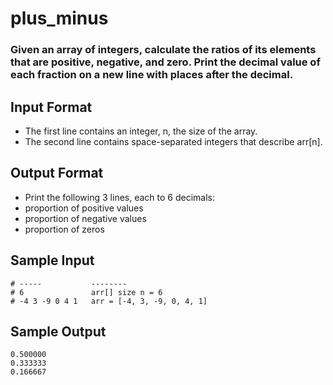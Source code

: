 # plus_minus
### Given an array of integers, calculate the ratios of its elements that are positive, negative, and zero. Print the decimal value of each fraction on a new line with  places after the decimal.

## Input Format
- The first line contains an integer, n, the size of the array.
- The second line contains  space-separated integers that describe arr[n].

## Output Format
- Print the following 3 lines, each to 6 decimals:
- proportion of positive values
- proportion of negative values
- proportion of zeros

## Sample Input
``` STDIN           Function
# -----           --------
# 6               arr[] size n = 6
# -4 3 -9 0 4 1   arr = [-4, 3, -9, 0, 4, 1]
```


## Sample Output
```
0.500000
0.333333
0.166667
```